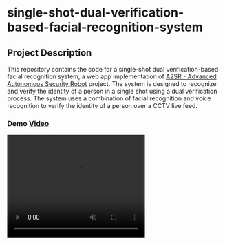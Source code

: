 # single-shot-dual-verification-based-facial-recognition-system

## Project Description
This repository contains the code for a single-shot dual verification-based facial recognition system, a web app implementation of [A2SR - Advanced Autonomous Security Robot](https://github.com/adnanit035/A2SR) project. The system is designed to recognize and verify the identity of a person in a single shot using a dual verification process. The system uses a combination of facial recognition and voice recognition to verify the identity of a person over a CCTV live feed. 

### Demo [Video](SF_SFRS-A2SR.mp4)
<video width="320" height="240" controls>
    <source src="https://github.com/adnanit035/single-shot-dual-verification-based-facial-recognition-system/assets/61573321/72abb9af-b41f-40cd-9da1-f19a8a64a852" type="video/mp4">
</video>
